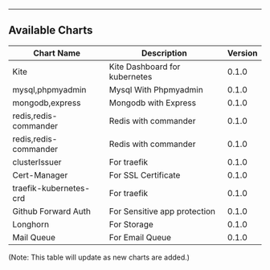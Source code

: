 ----------------------------------------------------------------------
Available Charts
----------------------------------------------------------------------

Chart Name          | Description                   | Version
------------------------|-------------------------------|---------
Kite                    | Kite Dashboard for kubernetes | 0.1.0
mysql,phpmyadmin        | Mysql With Phpmyadmin         | 0.1.0
mongodb,express         | Mongodb with Express          | 0.1.0
redis,redis-commander   | Redis with commander          | 0.1.0
redis,redis-commander   | Redis with commander          | 0.1.0
clusterIssuer           | For traefik                   | 0.1.0
Cert-Manager            | For SSL Certificate           | 0.1.0
traefik-kubernetes-crd  | For traefik                   | 0.1.0
Github Forward Auth     | For Sensitive app protection  | 0.1.0
Longhorn                | For Storage                   | 0.1.0
Mail Queue              | For Email Queue               | 0.1.0

(Note: This table will update as new charts are added.)

